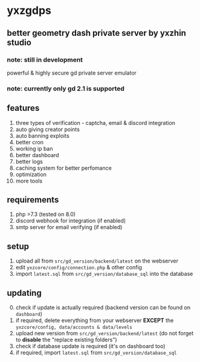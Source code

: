 # yxzgdps
## better geometry dash private server by yxzhin studio
### note: still in development

powerful & highly secure gd private server emulator
### note: currently only gd 2.1 is supported

## features
1. three types of verification - captcha, email & discord integration
2. auto giving creator points
3. auto banning exploits
4. better cron
5. working ip ban
6. better dashboard
7. better logs
8. caching system for better perfomance
9. optimization
10. more tools

## requirements
1. php >7.3 (tested on 8.0)
2. discord webhook for integration (if enabled)
3. smtp server for email verifying (if enabled)

## setup
1. upload all from `src/gd_version/backend/latest` on the webserver
2. edit `yxzcore/config/connection.php` & other config
3. import `latest.sql` from `src/gd_version/database_sql` into the database

## updating
0. check if update is actually required (backend version can be found on `dashboard`)
1. if required, delete everything from your webserver **EXCEPT** the `yxzcore/config, data/accounts & data/levels`
2. upload new version from `src/gd_version/backend/latest` (do not forget to **disable** the "replace existing folders")
3. check if database update is required (it's on dashboard too)
4. if required, import `latest.sql` from `src/gd_version/database_sql`
